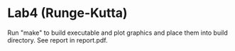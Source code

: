 # Lab4 (Runge-Kutta)
Run "make" to build executable and plot graphics and place them into build directory. See report in report.pdf.